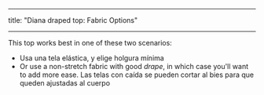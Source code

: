 - - -
title: "Diana draped top: Fabric Options"
- - -

This top works best in one of these two scenarios:

- Usa una tela elástica, y elige holgura mínima
- Or use a non-stretch fabric with good _drape_, in which case you'll want to add more ease. Las telas con caída se pueden cortar al bies para que queden ajustadas al cuerpo
